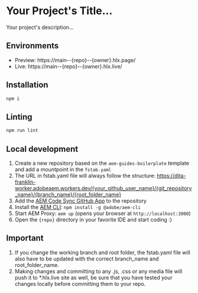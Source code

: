 # Your Project's Title...
Your project's description...

## Environments
- Preview: https://main--{repo}--{owner}.hlx.page/
- Live: https://main--{repo}--{owner}.hlx.live/

## Installation

```sh
npm i
```

## Linting

```sh
npm run lint
```

## Local development

1. Create a new repository based on the `aem-guides-boilerplate` template and add a mountpoint in the `fstab.yaml`
1. The URL in fstab.yaml file will always follow the structure: https://dita-franklin-worker.adobeaem.workers.dev/{your_github_user_name}/{git_repository_name}/{branch_name}/{root_folder_name}
1. Add the [AEM Code Sync GitHub App](https://github.com/apps/aem-code-sync) to the repository
1. Install the [AEM CLI](https://github.com/adobe/aem-cli): `npm install -g @adobe/aem-cli`
1. Start AEM Proxy: `aem up` (opens your browser at `http://localhost:3000`)
1. Open the `{repo}` directory in your favorite IDE and start coding :)

## Important
1. If you change the working branch and root folder, the fstab.yaml file will also have to be updated with the correct branch_name and root_folder_name.
2. Making changes and committing to any .js, .css or any media file will push it to *.hlx.live site as well, be sure that you have tested your changes locally before committing them to your repo.
